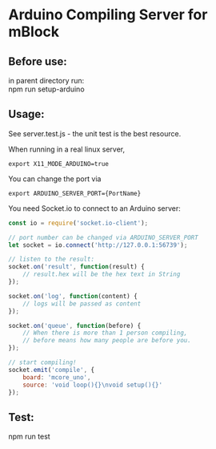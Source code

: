# Arduino Compiling Server for mBlock

## Before use:

in parent directory run:  
npm run setup-arduino

## Usage:

See server.test.js - the unit test is the best resource.

When running in a real linux server, 
```
export X11_MODE_ARDUINO=true
```

You can change the port via
```
export ARDUINO_SERVER_PORT={PortName}
```

You need Socket.io to connect to an Arduino server:

```javascript
const io = require('socket.io-client');

// port number can be changed via ARDUINO_SERVER_PORT
let socket = io.connect('http://127.0.0.1:56739');

// listen to the result:
socket.on('result', function(result) {
    // result.hex will be the hex text in String
});

socket.on('log', function(content) {
    // logs will be passed as content
});

socket.on('queue', function(before) {
    // When there is more than 1 person compiling,
    // before means how many people are before you.
});

// start compiling!
socket.emit('compile', {
    board: 'mcore_uno',
    source: 'void loop(){}\nvoid setup(){}'
});

```

## Test:

npm run test

